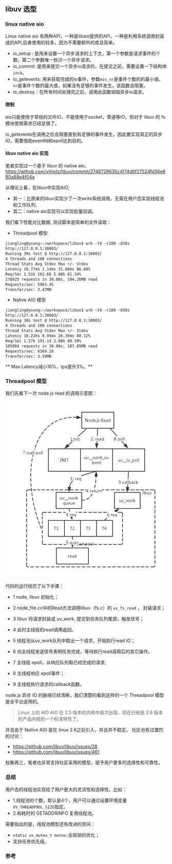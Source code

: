 ## libuv 选型

### linux native aio

Linux native aio 有两种API，一种是libaio提供的API，一种是利用系统调用封装成的API,后者使用的较多，因为不需要额外的库且简单。

- io_setup : 是用来设置一个异步请求的上下文，第一个参数是请求事件的个数，第二个参数唯一标识一个异步请求。
- io_commit: 是用来提交一个异步io请求的，在提交之前，需要设置一下结构体`iocb`。
- io_getevents: 用来获取完成的io事件，参数`min_nr`是事件个数的的最小值，`nr`是事件个数的最大值，如果没有足够的事件发生，该函数会阻塞。
- io_destroy：在所有时间处理完之后，调用此函数销毁异步io请求。

#### 限制
aio只能使用于常规的文件IO，不能使用于socket，管道等IO，但对于 libuv 的 fs 模块使用需求已经足够了。

io_getevents在调用之后会阻塞直到有足够的事件发生，因此要实现真正的异步IO，需要借助eventfd和epoll达到目的。

#### libuv native aio 实现
笔者实现过一个基于 libuv 的 native aio，https://github.com/yjhjstz/libuv/commit/2748728635c4f74d6f27524fd36e680a88e4f04a

从理论上看，在libuv中实现AIO, 
* 其一：比原来的libuv实现少了一次write系统调用，无需在用户态实现线程池和工作队列．
* 其二：native aio实现可以实现批量回调。

我们看下性能对比数据, 测试脚本是简单的文件读取：
* Threadpool 模型
```shell
jiangling@young:~/workspace/libuv$ wrk -t4 -c100 -d30s http://127.0.0.1:30003/
Running 30s test @ http://127.0.0.1:30003/
4 threads and 100 connections
Thread Stats Avg Stdev Max +/- Stdev
Latency 16.77ms 1.14ms 31.68ms 86.68%
Req/Sec 1.51k 162.66 2.08k 81.34%
178925 requests in 30.00s, 104.26MB read
Requests/sec: 5963.45
Transfer/sec: 3.47MB
```

* Native AIO 模型
```shell
jiangling@young:~/workspace/libuv$ wrk -t4 -c100 -d30s http://127.0.0.1:30003/
Running 30s test @ http://127.0.0.1:30003/
4 threads and 100 connections
Thread Stats Avg Stdev Max +/- Stdev
Latency 16.22ms 0.95ms 26.39ms 88.12%
Req/Sec 1.57k 191.14 2.08k 68.50%
185084 requests in 30.00s, 107.85MB read
Requests/sec: 6169.28
Transfer/sec: 3.59MB
```

** Max Latency减小16%，tps提升3%。**


### Threadpool 模型
我们先看下一次 node.js read 的调用示意图：
![](node-aio.png)

代码的运行经历了以下步骤： 
- 1 node, libuv 初始化；

- 2 node_file.cc中的Read方法调用libuv（fs.c）的 `uv_fs_read` ， 封装请求； 

- 3 libuv 将请求封装成 uv_work, 提交到任务队列尾部，触发信号；

- 4 此时主线程的read调用返回。 

- 5 线程池从uv_work队列中取出一个请求，开始执行read IO；

- 6 向主线程发送信号表明任务完成，等待执行read调用后的其它操作。 

- 7 主线程 epoll，从响应队列取已经完成的请求;

- 8 主线程响应 epoll事件；

- 9 主线程执行请求的callback函数。 


node.js 异步 IO 的脉络已经清晰，我们清楚的看到这样的一个 Threadpool 模型是全平台适用的。

> Linux 上的 AIO
> AIO 在 2.5 版本的内核中首次出现，现在已经是 2.6 版本的产品内核的一个标准特性了。

并且由于 Native AIO 是在 linux 2.6之后引入，并且并不稳定。 社区也有过激烈的讨论：

- https://github.com/libuv/libuv/issues/28
- https://github.com/libuv/libuv/issues/461


权衡再三，笔者也非常支持社区采用的模型，赋予用户更多的选择性和可靠性。

### 总结
用户态的线程池实现给了用户更大的灵活性和选择性。比如：

* 1.线程池的个数，默认是4个，用户可以通过设置环境变量 `UV_THREADPOOL_SIZE`指定。
* 2.和耗时的 GETADDRINFO 复用线程池。

需要指出的是，线程池模型还有改进的空间：
* `static uv_mutex_t mutex;`全局锁的优化；
* 支持任务优先级。

### 参考
